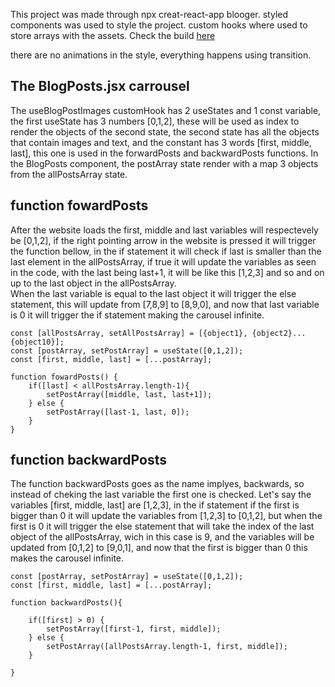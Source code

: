 
This project was made through npx creat-react-app blooger.
styled components was used to style the project.
custom hooks where used to store arrays with the assets.
Check the build [here](https://blooger-practice.netlify.app)  

there are no animations in the style, everything happens using transition.  

The BlogPosts.jsx carrousel
----------------------------
The useBlogPostImages customHook has 2 useStates and 1 const variable, the first useState has 3 numbers [0,1,2], these will be used as index to render the objects of the second state, the second state has all the objects that contain images and text, and the constant has 3 words [first, middle, last], this one is used in the forwardPosts and backwardPosts functions. In the BlogPosts component, the postArray state render with a map 3 objects from the allPostsArray state.

function fowardPosts
---------------------------  

After the website loads the first, middle and last variables will respectevely be [0,1,2], if the right pointing arrow in the website is pressed it will trigger the function bellow, in the if statement it will check if last is smaller than the last element in the allPostsArray, if true it will update the variables as seen in the code, with the last being last+1, it will be like this [1,2,3] and so and on up to the last object in the allPostsArray.  
When the last variable is equal to the last object it will trigger the else statement, this will update from [7,8,9] to [8,9,0], and now that last variable is 0 it will trigger the if statement making the carousel infinite.

~~~ 
const [allPostsArray, setAllPostsArray] = [{object1}, {object2}...{object10}];
const [postArray, setPostArray] = useState([0,1,2]);
const [first, middle, last] = [...postArray]; 

function fowardPosts() {
    if([last] < allPostsArray.length-1){
        setPostArray([middle, last, last+1]);
    } else {
        setPostArray([last-1, last, 0]);
    }
}
~~~

function backwardPosts
-----------------------------  

The function backwardPosts goes as the name implyes, backwards, so instead of cheking the last variable the first one is checked. Let's say the variables [first, middle, last] are [1,2,3], in the if statement if the first is bigger than 0 it will update the variables from [1,2,3] to [0,1,2], but when the first is 0 it will trigger the else statement that will take the index of the last object of the allPostsArray, wich in this case is 9, and the variables will be updated from [0,1,2] to [9,0,1], and now that the first is bigger than 0 this makes the carousel infinite.

~~~
const [postArray, setPostArray] = useState([0,1,2]);
const [first, middle, last] = [...postArray]; 

function backwardPosts(){

    if([first] > 0) {
        setPostArray([first-1, first, middle]);
    } else {
        setPostArray([allPostsArray.length-1, first, middle]);
    }

}
~~~
